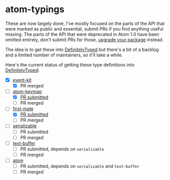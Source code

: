 # atom-typings
These are now largely done, I've mostly focused on the parts of the API that were marked as public
and essential, submit PRs if you find anything useful missing. The parts of the API that were
deprecated in Atom 1.0 have been omitted entirely, don't submit PRs for those,
[upgrade your package](https://atom.io/docs/latest/upgrading-to-1-0-apis-upgrading-your-package)
instead.

The idea is to get these into [DefinitelyTyped](https://github.com/borisyankov/DefinitelyTyped/)
but there's a bit of a backlog and a limited number of maintainers, so it'll take a while.

Here's the current status of getting these type definitions into [DefinitelyTyped](https://github.com/borisyankov/DefinitelyTyped/):
- [x] [event-kit](https://github.com/borisyankov/DefinitelyTyped/tree/master/event-kit)
  - [x] PR merged
- [ ] [atom-keymap](https://github.com/enlight/atom-typings/tree/master/atom-keymap)
  - [x] [PR submitted](https://github.com/borisyankov/DefinitelyTyped/pull/4905)
  - [ ] PR merged
- [ ] [first-mate](https://github.com/enlight/atom-typings/tree/master/first-mate)
  - [x] [PR submitted](https://github.com/borisyankov/DefinitelyTyped/pull/4906)
  - [ ] PR merged
- [ ] [serializable](https://github.com/enlight/atom-typings/tree/master/serializable)
  - [ ] PR submitted
  - [ ] PR merged
- [ ] [text-buffer](https://github.com/enlight/atom-typings/tree/master/text-buffer)
  - [ ] PR submitted, depends on `serializable`
  - [ ] PR merged
- [ ] [atom](https://github.com/enlight/atom-typings/tree/master/atom)
  - [ ] PR submitted, depends on `serializable` and `text-buffer`
  - [ ] PR merged
